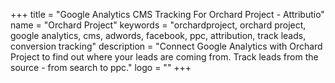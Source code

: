 +++
title = "Google Analytics CMS Tracking For Orchard Project - Attributio"
name = "Orchard Project"
keywords = "orchardproject, orchard project, google analytics, cms, adwords, facebook, ppc, attribution, track leads, conversion tracking"
description = "Connect Google Analytics with Orchard Project to find out where your leads are coming from. Track leads from the source - from search to ppc."
logo = ""
+++
